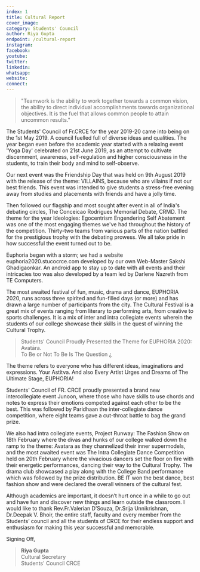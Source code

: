 ```yaml
---
index: 1
title: Cultural Report
cover_image:
category: Students' Council
author: Riya Gupta
endpoint: /cultural-report
instagram:
facebook:
youtube:
twitter:
linkedin:
whatsapp:
website:
connect:
---
```


> "Teamwork is the ability to work together towards a common vision, the ability to direct individual accomplishments towards organizational objectives. It is the fuel that allows common people to attain uncommon results."

The Students' Council of Fr.CRCE for the year 2019-20 came into being on the 1st May 2019. A council fuelled full of diverse ideas and qualities. The year began even before the academic year started with a relaxing event 'Yoga Day' celebrated on 21st June 2019, as an attempt to cultivate discernment, awareness, self-regulation and higher consciousness in the students, to train their body and mind to self-observe.

Our next event was the Friendship Day that was held on 9th August 2019 with the release of the theme: VILLAINS, because who are villains if not our best friends. This event was intended to give students a stress-free evening away from studies and placements with friends and have a jolly time.

Then followed our flagship and most sought after event in all of India's debating circles, The Conceicao Rodrigues Memorial Debate, CRMD. The theme for the year Ideologies: Egocentrism Engendering Self Abatement was one of the most engaging themes we've had throughout the history of the competition. Thirty-two teams from various parts of the nation battled for the prestigious trophy with the debating prowess. We all take pride in how successful the event turned out to be.

Euphoria began with a storm; we had a website euphoria2020.stucocrce.com developed by our own Web-Master Sakshi Ghadigaonkar. An android app to stay up to date with all events and their intricacies too was also developed by a team led by Darlene Nazreth from TE Computers.

The most awaited festival of fun, music, drama and dance, EUPHORIA 2020, runs across three spirited and fun-filled days (or more) and has drawn a large number of participants from the city. The Cultural Festival is a great mix of events ranging from literary to performing arts, from creative to sports challenges. It is a mix of inter and intra collegiate events wherein the students of our college showcase their skills in the quest of winning the Cultural Trophy.

> Students' Council Proudly Presented the Theme for EUPHORIA 2020:<br>
> Avatāra.<br>
> To Be or Not To Be Is The Question ¿<br>

The theme refers to everyone who has different ideas, imaginations and expressions. Your Astitva. And also Every Artist Urges and Dreams of The Ultimate Stage, EUPHORIA!

Students' Council of FR. CRCE proudly presented a brand new intercollegiate event Junoon, where those who have skills to use chords and notes to express their emotions competed against each other to be the best. This was followed by Paridhaan the inter-collegiate dance competition, where eight teams gave a cut-throat battle to bag the grand prize.

We also had intra collegiate events, Project Runway: The Fashion Show on 18th February where the divas and hunks of our college walked down the ramp to the theme: Avatara as they channelized their inner supermodels, and the most awaited event was The Intra Collegiate Dance Competition held on 20th February where the vivacious dancers set the floor on fire with their energetic performances, dancing their way to the Cultural Trophy. The drama club showcased a play along with the College Band performance which was followed by the prize distribution. BE IT won the best dance, best fashion show and were declared the overall winners of the cultural fest.

Although academics are important, it doesn’t hurt once in a while to go out and have fun and discover new things and learn outside the classroom. I would like to thank Rev.Fr.Valerian D’Souza, Dr.Srija Unnikrishnan, Dr.Deepak V. Bhoir, the entire staff, faculty and every member from the Students’ council and all the students of CRCE for their endless support and enthusiasm for making this year successful and memorable.

Signing Off,

> **Riya Gupta**<br>
> Cultural Secretary<br>
> Students' Council CRCE
